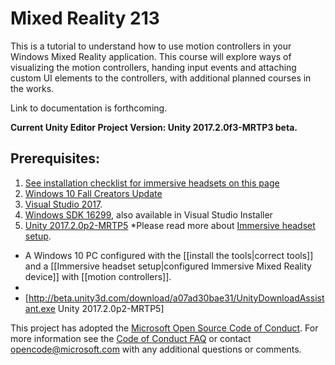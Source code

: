 # Mixed Reality 213 

This is a tutorial to understand how to use motion controllers in your Windows Mixed Reality application. This course will explore ways of visualizing the motion controllers, handing input events and attaching custom UI elements to the controllers, with additional planned courses in the works.

Link to documentation is forthcoming.

**Current Unity Editor Project Version: Unity 2017.2.0f3-MRTP3 beta.**

## Prerequisites:
1. [See installation checklist for immersive headsets on this page](https://developer.microsoft.com/en-us/windows/mixed-reality/install_the_tools#developing_for_immersive_headsets)
2. [Windows 10 Fall Creators Update](https://www.microsoft.com/en-us/software-download/windows10)
3. [Visual Studio 2017](https://www.visualstudio.com/downloads/).
4. [Windows SDK 16299](https://developer.microsoft.com/en-us/windows/downloads/windows-10-sdk), also available in Visual Studio Installer
5. [Unity 2017.2.0p2-MRTP5](http://beta.unity3d.com/download/a07ad30bae31/UnityDownloadAssistant.exe)
*Please read more about [Immersive headset setup](https://developer.microsoft.com/en-us/windows/mixed-reality/immersive_headset_setup).

* A Windows 10 PC configured with the [[install the tools|correct tools]] and a [[Immersive headset setup|configured Immersive Mixed Reality device]] with [[motion controllers]].
* 
* [http://beta.unity3d.com/download/a07ad30bae31/UnityDownloadAssistant.exe Unity 2017.2.0p2-MRTP5]

This project has adopted the [Microsoft Open Source Code of Conduct](https://opensource.microsoft.com/codeofconduct/). 
For more information see the [Code of Conduct FAQ](https://opensource.microsoft.com/codeofconduct/faq/) or contact [opencode@microsoft.com](mailto:opencode@microsoft.com) with any additional questions or comments.
